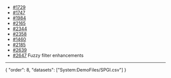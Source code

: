 * [#1729](https://github.com/datagrok-ai/public/issues/1729)
* [#1747](https://github.com/datagrok-ai/public/issues/1747)
* [#1984](https://github.com/datagrok-ai/public/issues/1984)
* [#2165](https://github.com/datagrok-ai/public/issues/2165)
* [#2344](https://github.com/datagrok-ai/public/issues/2344)
* [#2358](https://github.com/datagrok-ai/public/issues/2358)
* [#1460](https://github.com/datagrok-ai/public/issues/1460)
* [#2185](https://github.com/datagrok-ai/public/issues/2185) 
* [#2639](https://github.com/datagrok-ai/public/issues/2639) 
* [#2647](https://github.com/datagrok-ai/public/issues/2647) 
Fuzzy filter enhancements
---
{
"order": 8,
"datasets": ["System:DemoFiles/SPGI.csv"]
}
